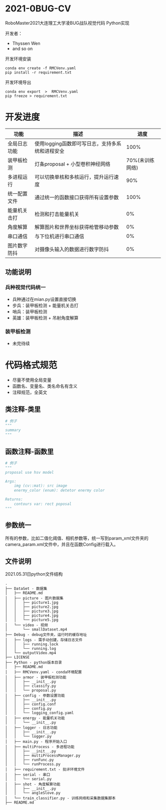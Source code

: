 # 2021-0BUG-CV
RoboMaster2021大连理工大学凌BUG战队视觉代码 Python实现

开发者：
- Thyssen Wen
- and so on

开发环境安装
```shell
conda env create -f RMCVenv.yaml
pip install -r requirement.txt
```

开发环境导出
```shell
conda env export  >  RMCVenv.yaml
pip freeze > requirement.txt
```

# 开发进度

|功能|描述|进度|
| -----------| -----------| ----------- |
| 全局日志功能|使用logging函数即可写日志，支持多系统和进程安全|100%|
| 装甲板检测|灯条proposal + 小型卷积神经网络|70%(未训练网络)|
| 多进程运行|可以切换单核和多核运行，提升运行速度|90%|
| 统一配置文件|通过统一的函数接口获得所有设置参数|100%|
| 能量机关击打|检测和打击能量机关|0%|
| 角度解算|解算图片和世界坐标获得枪管移动参数|0%|
| 串口通信|与下位机进行串口通信|0%|
| 图片数字防抖|对摄像头输入的数据进行数字防抖|0%|

## 功能说明
### 兵种视觉代码统一
- 兵种通过在mian.py设置直接切换
- 步兵：装甲板检测 + 能量机关击打
- 哨兵：装甲板检测
- 英雄：装甲板检测 + 吊射角度解算

### 装甲板检测
- 未完待续
  
  
# 代码格式规范
- 尽量不使用全局变量
- 函数名、变量名、类名命名有含义
- 注释规范，全英文

## 类注释-类里
```python
# 例子
"""
summary
"""
```
## 函数注释-函数里
```python
# 例子
"""
proposal use hsv model

Args:
    img (cv::mat): src image
    enermy_color (enum): detetor enermy color

Returns:
    contours var: rect poposal
"""
```
## 参数统一
所有的参数，比如二值化阈值、相机参数等，统一写到param_xml文件夹的camera_param.xml文件中，并且在函数Config进行载入。

## 文件说明
2021.05.31日python文件结构
```
.
├── DataSet - 数据集
│   ├── README.md
│   ├── picture - 图片数据集
│   │   ├── picture1.jpg
│   │   ├── picture2.jpg
│   │   ├── picture3.jpg
│   │   ├── picture4.jpg
│   │   └── picture5.jpg
│   └── video - 视频
│       └── smallDataset.mp4
├── Debug - debug文件夹，运行时的缓存地址
│   ├── logs - 需手动创建，存储日志文件
│   │   ├── running.lock
│   │   └── running.log
│   └── outputVideo.mp4
├── LICENSE
├── Python - python版本目录
│   ├── README.md
│   ├── RMCVenv.yaml - conda环境配置
│   ├── armor - 装甲板检测功能
│   │   ├── __init__.py
│   │   ├── classify.py
│   │   └── proposal.py
│   ├── config - 参数设置功能
│   │   ├── __init__.py
│   │   ├── config.conf
│   │   ├── config.py
│   │   └── logging_config.yaml
│   ├── energy - 能量机关功能
│   │   └── __init__.py
│   ├── logger - 日志功能
│   │   ├── __init__.py
│   │   └── logger.py
│   ├── main.py - 程序开始入口
│   ├── multiProcess - 多进程功能
│   │   ├── __init__.py
│   │   ├── multiProcessManager.py
│   │   ├── runFunc.py
│   │   └── runProcess.py
│   ├── requirement.txt - 批评环境文件
│   ├── serial - 串口
│   │   └── serial.py
│   ├── shot - 角度解算功能
│   │   ├── __init__.py
│   │   └── angleSlove.py
│   └── train_classifier.py - 训练网络和采集数据集脚本
├── README.md
```